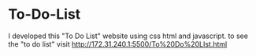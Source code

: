 # To-Do-List
I developed this "To Do List" website using css html and javascript. to see the "to do list" visit http://172.31.240.1:5500/To%20Do%20LIst.html
